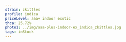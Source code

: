 ```yaml
---
strain: zkittles
profile: indica
priceLevel: aaa+ indoor exotic
thca: 25.72%
photo1: ../img/aaa-plus-indoor-ex_indica_zkittles.jpg
tags: inStock
---
```

